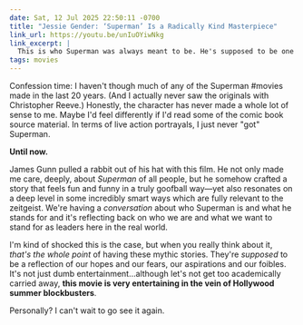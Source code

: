 ```yaml
---
date: Sat, 12 Jul 2025 22:50:11 -0700
title: "Jessie Gender: ‘Superman’ Is a Radically Kind Masterpiece"
link_url: https://youtu.be/unIuOYiwNkg
link_excerpt: |
  This is who Superman was always meant to be. He's supposed to be one of us…like a guy that's one of us but he actually has power and he actually cares for other people. He's not there for power for power's sake because he doesn't need it. (YouTube)
tags: movies
---
```


Confession time: I haven't though much of any of the Superman #movies made in the last 20 years. (And I actually never saw the originals with Christopher Reeve.) Honestly, the character has never made a whole lot of sense to me. Maybe I'd feel differently if I'd read some of the comic book source material. In terms of live action portrayals, I just never "got" Superman.

**Until now.**

James Gunn pulled a rabbit out of his hat with this film. He not only made me care, deeply, about _Superman_ of all people, but he somehow crafted a story that feels fun and funny in a truly goofball way—yet also resonates on a deep level in some incredibly smart ways which are fully relevant to the zeitgeist. We're having a _conversation_ about who Superman is and what he stands for and it's reflecting back on who we are and what we want to stand for as leaders here in the real world.

I'm kind of shocked this is the case, but when you really think about it, _that's the whole point_ of having these mythic stories. They're _supposed_ to be a reflection of our hopes and our fears, our aspirations and our foibles. It's not just dumb entertainment…although let's not get too academically carried away, **this movie is very entertaining in the vein of Hollywood summer blockbusters**.

Personally? I can't wait to go see it again.
